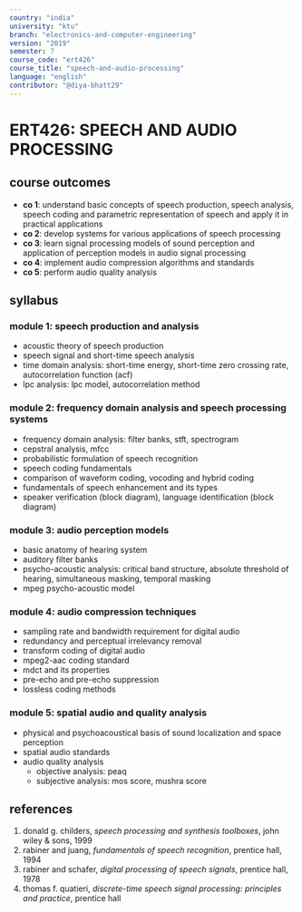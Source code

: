 ```yaml
---
country: "india"
university: "ktu"
branch: "electronics-and-computer-engineering"
version: "2019"
semester: 7
course_code: "ert426"
course_title: "speech-and-audio-processing"
language: "english"
contributor: "@diya-bhatt29"
---
```


# ERT426: SPEECH AND AUDIO PROCESSING

## course outcomes

- **co 1**: understand basic concepts of speech production, speech analysis, speech coding and parametric representation of speech and apply it in practical applications  
- **co 2**: develop systems for various applications of speech processing  
- **co 3**: learn signal processing models of sound perception and application of perception models in audio signal processing  
- **co 4**: implement audio compression algorithms and standards  
- **co 5**: perform audio quality analysis  

## syllabus

### module 1: speech production and analysis

- acoustic theory of speech production  
- speech signal and short-time speech analysis  
- time domain analysis: short-time energy, short-time zero crossing rate, autocorrelation function (acf)  
- lpc analysis: lpc model, autocorrelation method  

### module 2: frequency domain analysis and speech processing systems

- frequency domain analysis: filter banks, stft, spectrogram  
- cepstral analysis, mfcc  
- probabilistic formulation of speech recognition  
- speech coding fundamentals  
- comparison of waveform coding, vocoding and hybrid coding  
- fundamentals of speech enhancement and its types  
- speaker verification (block diagram), language identification (block diagram)  

### module 3: audio perception models

- basic anatomy of hearing system  
- auditory filter banks  
- psycho-acoustic analysis: critical band structure, absolute threshold of hearing, simultaneous masking, temporal masking  
- mpeg psycho-acoustic model  

### module 4: audio compression techniques

- sampling rate and bandwidth requirement for digital audio  
- redundancy and perceptual irrelevancy removal  
- transform coding of digital audio  
- mpeg2-aac coding standard  
- mdct and its properties  
- pre-echo and pre-echo suppression  
- lossless coding methods  

### module 5: spatial audio and quality analysis

- physical and psychoacoustical basis of sound localization and space perception  
- spatial audio standards  
- audio quality analysis  
  - objective analysis: peaq  
  - subjective analysis: mos score, mushra score  

## references

1. donald g. childers, *speech processing and synthesis toolboxes*, john wiley & sons, 1999  
2. rabiner and juang, *fundamentals of speech recognition*, prentice hall, 1994  
3. rabiner and schafer, *digital processing of speech signals*, prentice hall, 1978  
4. thomas f. quatieri, *discrete-time speech signal processing: principles and practice*, prentice hall  
